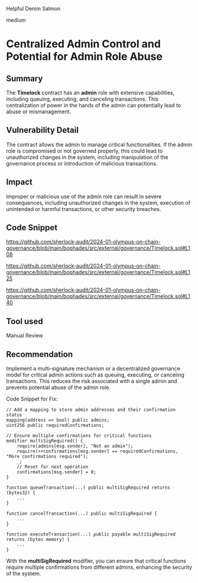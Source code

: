 Helpful Denim Salmon

medium

# Centralized Admin Control and Potential for Admin Role Abuse

## Summary
The **Timelock** contract has an **admin** role with extensive capabilities, including queuing, executing, and canceling transactions. This centralization of power in the hands of the admin can potentially lead to abuse or mismanagement.
## Vulnerability Detail
The contract allows the admin to manage critical functionalities. If the admin role is compromised or not governed properly, this could lead to unauthorized changes in the system, including manipulation of the governance process or introduction of malicious transactions.
## Impact
Improper or malicious use of the admin role can result in severe consequences, including unauthorized changes in the system, execution of unintended or harmful transactions, or other security breaches.
## Code Snippet
https://github.com/sherlock-audit/2024-01-olympus-on-chain-governance/blob/main/bophades/src/external/governance/Timelock.sol#L108

https://github.com/sherlock-audit/2024-01-olympus-on-chain-governance/blob/main/bophades/src/external/governance/Timelock.sol#L125

https://github.com/sherlock-audit/2024-01-olympus-on-chain-governance/blob/main/bophades/src/external/governance/Timelock.sol#L140
## Tool used

Manual Review

## Recommendation
Implement a multi-signature mechanism or a decentralized governance model for critical admin actions such as queuing, executing, or canceling transactions. This reduces the risk associated with a single admin and prevents potential abuse of the admin role.

Code Snippet for Fix:

```solidity
// Add a mapping to store admin addresses and their confirmation status
mapping(address => bool) public admins;
uint256 public requiredConfirmations;

// Ensure multiple confirmations for critical functions
modifier multiSigRequired() {
    require(admins[msg.sender], "Not an admin");
    require(++confirmations[msg.sender] == requiredConfirmations, "More confirmations required");
    _;
    // Reset for next operation
    confirmations[msg.sender] = 0;
}

function queueTransaction(...) public multiSigRequired returns (bytes32) {
    ...
}

function cancelTransaction(...) public multiSigRequired {
    ...
}

function executeTransaction(...) public payable multiSigRequired returns (bytes memory) {
    ...
}
```
With the **multiSigRequired** modifier, you can ensure that critical functions require multiple confirmations from different admins, enhancing the security of the system.